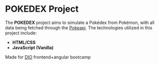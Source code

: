 # POKEDEX Project

The **POKEDEX** project aims to simulate a Pokédex from Pokémon, with all data being fetched through the [Pokeapi](https://pokeapi.co/). The technologies utilized in this project include:

- **HTML/CSS**
- **JavaScript (Vanilla)**

Made for [DIO](https://www.web.dio.me/) frontend+angular bootcamp
